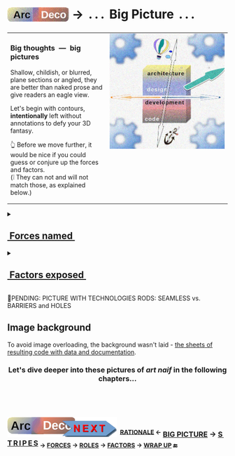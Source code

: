 # <sub>[![Arc Deco.](../../../../_rsc/_img/ArcDeco/ArcDeco-bar-h33px_rounded.png)](../../README.md)</sub> &rarr; &thinsp;.&thinsp;.&thinsp;.&thinsp; Big Picture &thinsp;.&thinsp;.&thinsp;.

<table><tr valign="top"><td width="45%">
   
### Big thoughts &nbsp;&mdash;&nbsp; big pictures 

Shallow, childish, or blurred, plane sections or angled, they are better than naked prose and give readers an eagle view.

Let's begin with contours, **intentionally** left without annotations to defy your 3D fantasy.

👆 Before we move further, it would be nice if you could guess or conjure up the forces and factors.\
(❕ They can not and will not match those, as explained below.)

</td><td>
    <picture><img alt="&nbsp;image not found: ArcDeco-BigPict-bare.jpg" src="../../../../_rsc/_img/ArcDeco/BigPict/ArcDeco-BigPict-bare.jpg" 
    title="&nbsp;Unannotated forces in &#013;&#010;multiple dimensions"/></picture>
</td></tr></table>

<details><summary><h2><ins>&nbsp;Forces named&nbsp;</ins></h2></summary>

<table><tr valign="top"><td width="55%">
<picture><img alt="&nbsp;image not found: ArcDeco-BigPict-forces_annotated.jpg" src="../../../../_rsc/_img/ArcDeco/BigPict/ArcDeco-BigPict-forces_annotated.jpg" /></picture>
</td><td>

The «<b>tearing X and Y axes</b>» in the intro were for a two-dimensional simplification for a figure of speech.

What seems the first united will be stretched and squeezed.
</td></tr></table>

</details>

<details><summary><h2><ins>&nbsp;Factors exposed&nbsp;</ins></h2></summary>
<table><tr valign="top"><td width="45%">
    <p>Software isn't raised in a vacuum, and there are agents/external forces:</p>
<p>👯&thinsp;<b>Users</b> - whose wishes you ask direct or get through requirements</p>
<p>🧑‍💼&thinsp;<a href="../../../mngmnt"><b>Management</b></a> &mdash; who shall facilitate and orchestrate the workflow</p>
<p>🧪&thinsp;<a href="../../../QA" title="&nbsp;read-write: QA"><b>Quality Assurance</b></a> &mdash; tests</p>
<p>♾️&thinsp;<b>DevOps</b> &mdash; which must seamleassly deliver end products.</p> 
<br /><br />
    <p>Even if you're a single person on the project, you may take all these roles.</p>
</td><td width="55%">
    <picture><img alt="&nbsp;image not found: ArcDeco-BigPict-agents_annotated.jpg" src="../../../../_rsc/_img/ArcDeco/BigPict/ArcDeco-BigPict-agents_annotated.jpg" /></picture>
</td></tr></table>
</details>

🚧PENDING: PICTURE WITH TECHNOLOGIES RODS: SEAMLESS vs. BARRIERS and HOLES
   
## Image background

<p title="&nbsp; Just imagine them behind the objects.">To avoid image overloading, the background wasn't laid - <ins>the sheets of resulting code with data and documentation</ins>.</p>

<h3 align="center">Let's dive deeper into these pictures of <i>art naif</i> in the following chapters...</h3>

## &nbsp;

### [![Arc Deco.](../../../../_rsc/_img/ArcDeco/ArcDeco-bar-w250px_NEXT.png)](../../README.md)&nbsp; <sup>[RATIONALE](../01.Rationale/README.md) &larr;</sup> <ins>**BIG&nbsp;PICTURE**</ins> &rarr; [**S&thinsp;T&thinsp;R&thinsp;I&thinsp;P&thinsp;E&thinsp;S**](../03.Stripes/README.md) <sub>&rarr; [FORCES](../04.Forces/README.md) &rarr; [ROLES](../05.Roles/README.md) &rarr; [FACTORS](../06.Factors/README.md) &rarr; [WRAP&nbsp;UP](../07.Wrapping/README.md) 🔚</sub>
